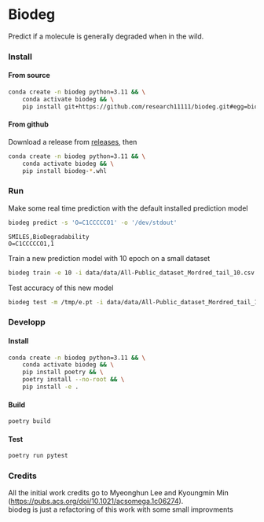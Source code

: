 # Biodeg
Predict if a molecule is generally degraded when in the wild.

### Install
#### From source
```bash
conda create -n biodeg python=3.11 && \
    conda activate biodeg && \
    pip install git+https://github.com/research11111/biodeg.git#egg=biodeg
```
#### From github
Download a release from [releases](https://github.com/research11111/biodeg/releases), then
```bash
conda create -n biodeg python=3.11 && \
    conda activate biodeg && \
    pip install biodeg-*.whl
```
### Run
Make some real time prediction with the default installed prediction model
```bash
biodeg predict -s 'O=C1CCCCCO1' -o '/dev/stdout'
```
```
SMILES,BioDegradability
O=C1CCCCCO1,1
```
Train a new prediction model with 10 epoch on a small dataset
```bash
biodeg train -e 10 -i data/data/All-Public_dataset_Mordred_tail_10.csv -o /tmp/e.pt
```
Test accuracy of this new model
```bash
biodeg test -m /tmp/e.pt -i data/data/All-Public_dataset_Mordred_tail_10.csv
```
### Developp
#### Install
```bash
conda create -n biodeg python=3.11 && \
    conda activate biodeg && \
    pip install poetry && \
    poetry install --no-root && \
    pip install -e .
```
#### Build
```bash
poetry build
```
#### Test
```bash
poetry run pytest
```

### Credits
All the initial work credits go to Myeonghun Lee and Kyoungmin Min (https://pubs.acs.org/doi/10.1021/acsomega.1c06274).  
biodeg is just a refactoring of this work with some small improvments
